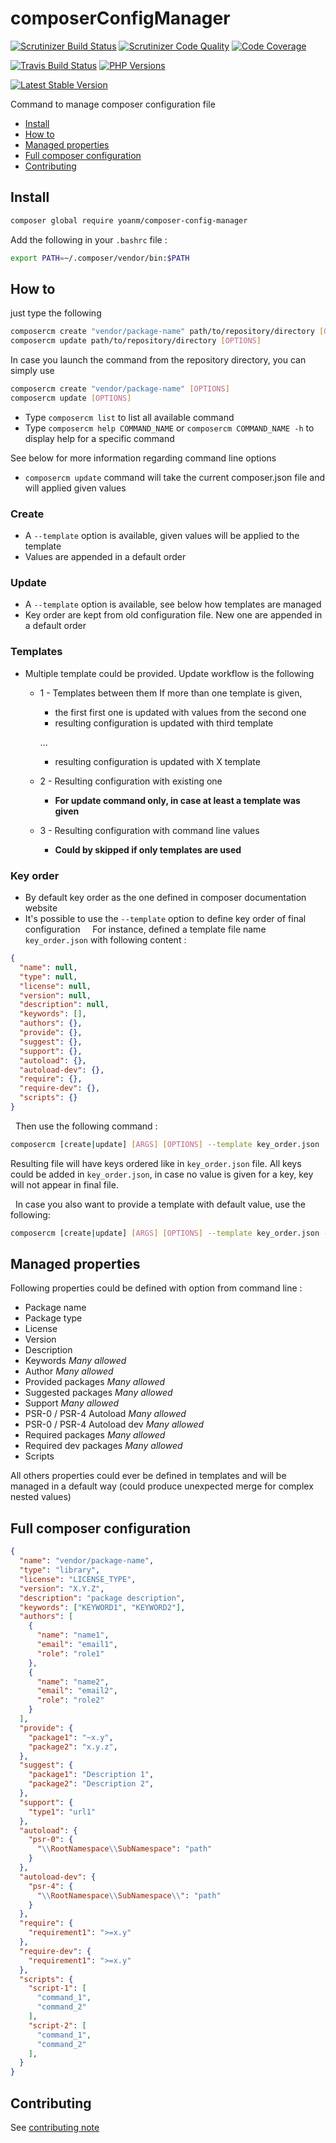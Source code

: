 # composerConfigManager
[![Scrutinizer Build Status](https://img.shields.io/scrutinizer/build/g/yoanm/composerConfigManager.svg?label=Scrutinizer)](https://scrutinizer-ci.com/g/yoanm/composerConfigManager/?branch=master) [![Scrutinizer Code Quality](https://img.shields.io/scrutinizer/g/yoanm/composerConfigManager.svg?label=Code%20quality)](https://scrutinizer-ci.com/g/yoanm/composerConfigManager/?branch=master) [![Code Coverage](https://img.shields.io/scrutinizer/coverage/g/yoanm/composerConfigManager.svg?label=Coverage)](https://scrutinizer-ci.com/g/yoanm/composerConfigManager/?branch=master)

[![Travis Build Status](https://img.shields.io/travis/yoanm/composerConfigManager/master.svg?label=travis)](https://travis-ci.org/yoanm/composerConfigManager) [![PHP Versions](https://img.shields.io/badge/php-5.5%20%2F%205.6%20%2F%207.0-8892BF.svg)](https://php.net/)

[![Latest Stable Version](https://img.shields.io/packagist/v/yoanm/composer-config-manager.svg)](https://packagist.org/packages/yoanm/composer-config-manager)

Command to manage composer configuration file

  * [Install](#install)
  * [How to](#how-to)
  * [Managed properties](#managed-properties)
  * [Full composer configuration](#full-composer-configuration)
  * [Contributing](#contributing)

<a name="install"></a>
## Install
```bash
composer global require yoanm/composer-config-manager
```
 Add the following in your `.bashrc` file : 
```bash
export PATH=~/.composer/vendor/bin:$PATH 
```

<a name="how-to"></a>
## How to

just type the following
```bash
composercm create "vendor/package-name" path/to/repository/directory [OPTIONS]
composercm update path/to/repository/directory [OPTIONS]
```

In case you launch the command from the repository directory, you can simply use 
```bash
composercm create "vendor/package-name" [OPTIONS]
composercm update [OPTIONS]
```

  * Type `composercm list` to list all available command
  * Type `composercm help COMMAND_NAME` or `composercm COMMAND_NAME -h` to display help for a specific command

See below for more information regarding command line options

 * `composercm update` command will take the current composer.json file and will applied given values
 
 ### Create
 * A `--template` option is available, given values will be applied to the template
 * Values are appended in a default order
   
### Update
 * A `--template` option is available, see below how templates are managed
 * Key order are kept from old configuration file. New one are appended in a default order
 
### Templates

 * Multiple template could be provided. Update workflow is the following
   * 1 - Templates between them
     If more than one template is given, 
     * the first first one is updated with values from the second one
     * resulting configuration is updated with third template

     ...

     * resulting configuration is updated with X template
   * 2 - Resulting configuration with existing one 
     * **For update command only, in case at least a template was given**
   * 3 - Resulting configuration with command line values
     * **Could by skipped if only templates are used**

### Key order

 * By default key order as the one defined in composer documentation website
 * It's possible to use the `--template` option to define key order of final configuration
   
   For instance, defined a template file name `key_order.json` with following content : 
   
 ```json
 {
   "name": null,
   "type": null,
   "license": null,
   "version": null,
   "description": null,
   "keywords": [],
   "authors": {},
   "provide": {},
   "suggest": {},
   "support": {},
   "autoload": {},
   "autoload-dev": {},
   "require": {},
   "require-dev": {},
   "scripts": {}
 }
 ```

   Then use the following command : 

 ```bash
 composercm [create|update] [ARGS] [OPTIONS] --template key_order.json
 ```

   Resulting file will have keys ordered like in `key_order.json` file. All keys could be added in `key_order.json`, in case no value is given for a key, key will not appear in final file.
   
   In case you also want to provide a template with default value, use the following:
   
 ```bash
 composercm [create|update] [ARGS] [OPTIONS] --template key_order.json --template default_values.json [--template another.json]
 ```

<a name="managed-properties"></a>
## Managed properties

Following properties could be defined with option from command line : 

  * Package name
  * Package type
  * License
  * Version
  * Description
  * Keywords *Many allowed*
  * Author *Many allowed*  
  * Provided packages *Many allowed*
  * Suggested packages *Many allowed*
  * Support *Many allowed*
  * PSR-0 / PSR-4 Autoload *Many allowed*
  * PSR-0 / PSR-4 Autoload dev *Many allowed*
  * Required packages *Many allowed*
  * Required dev packages *Many allowed*
  * Scripts
  
All others properties could ever be defined in templates and will be managed in a default way (could produce unexpected merge for complex nested values)

<a name="full-composer-configuration"></a>
## Full composer configuration

```json
{
  "name": "vendor/package-name",
  "type": "library",
  "license": "LICENSE_TYPE",
  "version": "X.Y.Z",
  "description": "package description",
  "keywords": ["KEYWORD1", "KEYWORD2"],
  "authors": [
    {
      "name": "name1",
      "email": "email1",
      "role": "role1"
    },
    {
      "name": "name2",
      "email": "email2",
      "role": "role2"
    }
  ],
  "provide": {
    "package1": "~x.y",
    "package2": "x.y.z",
  },
  "suggest": {
    "package1": "Description 1",
    "package2": "Description 2",
  },
  "support": {
    "type1": "url1"
  },
  "autoload": {
    "psr-0": {
      "\\RootNamespace\\SubNamespace": "path"
    }
  },
  "autoload-dev": {
    "psr-4": {
      "\\RootNamespace\\SubNamespace\\": "path"
    }
  },
  "require": {
    "requirement1": ">=x.y"
  },
  "require-dev": {
    "requirement1": ">=x.y"
  },
  "scripts": {
    "script-1": [
      "command_1",
      "command_2"
    ],
    "script-2": [
      "command_1",
      "command_2"
    ],
  }
}

```

<a name="contributing"></a>
## Contributing
See [contributing note](./CONTRIBUTING.md)
